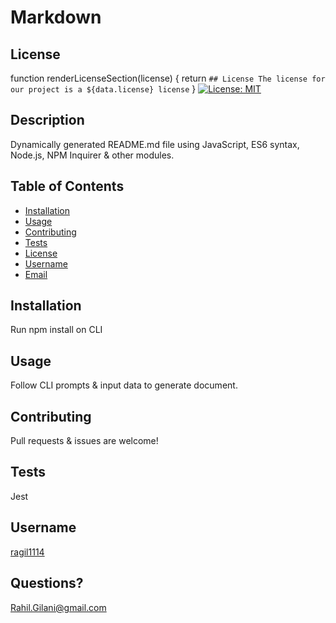 # Markdown
## License
function renderLicenseSection(license) {
    return `## License
The license for our project is a ${data.license} license`
}
[![License: MIT](https://img.shields.io/badge/License-MIT-yellow.svg)](https://opensource.org/licenses/MIT)
## Description
Dynamically generated README.md file using JavaScript, ES6 syntax, Node.js, NPM Inquirer & other modules.
## Table of Contents

* [Installation](#installation)
* [Usage](#usage)
* [Contributing](#contributing)
* [Tests](#tests)
* [License](#license)
* [Username](#username)
* [Email](#email)
## Installation
Run npm install on CLI
## Usage
Follow CLI prompts & input data to generate document.
## Contributing
Pull requests & issues are welcome!
## Tests
Jest
## Username
[ragil1114](https://www.github.com/ragil1114)
## Questions?
[Rahil.Gilani@gmail.com](Rahil.Gilani@gmail.com)
